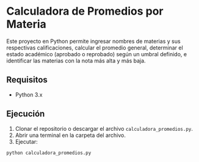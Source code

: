 # Calculadora de Promedios por Materia

Este proyecto en Python permite ingresar nombres de materias y sus respectivas calificaciones, calcular el promedio general, determinar el estado académico (aprobado o reprobado) según un umbral definido, e identificar las materias con la nota más alta y más baja.

## Requisitos

- Python 3.x

## Ejecución

1. Clonar el repositorio o descargar el archivo `calculadora_promedios.py`.
2. Abrir una terminal en la carpeta del archivo.
3. Ejecutar:

```bash
python calculadora_promedios.py
